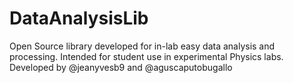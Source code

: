 # DataAnalysisLib
Open Source library developed for in-lab easy data analysis and processing. Intended for student use in experimental Physics labs. Developed by @jeanyvesb9 and @aguscaputobugallo